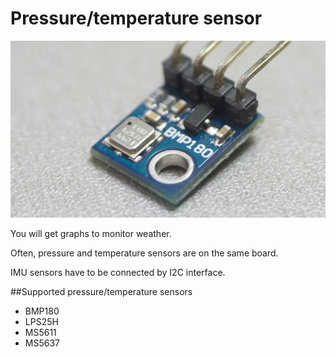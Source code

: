 # Pressure/temperature sensor

![](bmp180.png)

You will get graphs to monitor weather.

Often, pressure and temperature sensors are on the same board. 

IMU sensors have to be connected by I2C interface.

##Supported pressure/temperature sensors

* BMP180
* LPS25H
* MS5611
* MS5637

